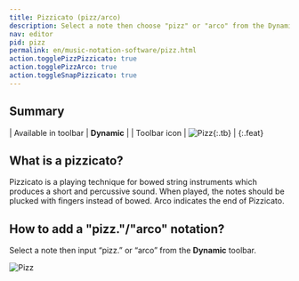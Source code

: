 ```yaml
---
title: Pizzicato (pizz/arco)
description: Select a note then choose "pizz" or "arco" from the Dynamic mode.
nav: editor
pid: pizz
permalink: en/music-notation-software/pizz.html
action.togglePizzPizzicato: true
action.togglePizzArco: true
action.toggleSnapPizzicato: true
---
```


## Summary

| Available in toolbar | **Dynamic** |
| Toolbar icon | ![Pizz](https://prod.flat-cdn.com/img/icons/editorActions/pizz.svg){:.tb} |
{:.feat}

## What is a pizzicato?

Pizzicato is a playing technique for bowed string instruments which produces a short and percussive sound. When played, the notes should be plucked with fingers instead of bowed. Arco indicates the end of Pizzicato. 

## How to add a "pizz."/"arco" notation?

Select a note then input “pizz.” or “arco” from the **Dynamic** toolbar. 

![Pizz](/help/assets/img/editor/pizz.gif)